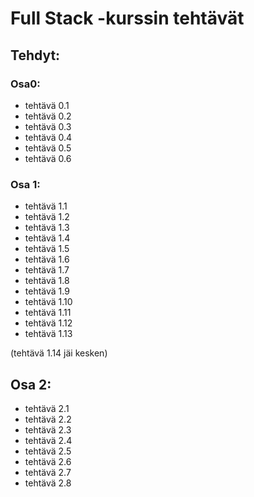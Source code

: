 # Full Stack -kurssin tehtävät
## Tehdyt:
### Osa0:
- tehtävä 0.1
- tehtävä 0.2
- tehtävä 0.3
- tehtävä 0.4
- tehtävä 0.5
- tehtävä 0.6

### Osa 1:
- tehtävä 1.1
- tehtävä 1.2
- tehtävä 1.3
- tehtävä 1.4
- tehtävä 1.5
- tehtävä 1.6
- tehtävä 1.7
- tehtävä 1.8
- tehtävä 1.9
- tehtävä 1.10
- tehtävä 1.11
- tehtävä 1.12
- tehtävä 1.13

(tehtävä 1.14 jäi kesken)

## Osa 2:
- tehtävä 2.1
- tehtävä 2.2
- tehtävä 2.3
- tehtävä 2.4
- tehtävä 2.5
- tehtävä 2.6
- tehtävä 2.7
- tehtävä 2.8

